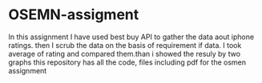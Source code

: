 # OSEMN-assigment

In this assignment I have used best buy API to gather the data aout iphone ratings.
then I scrub the data on the basis of requirement if data.
I took average of rating and compared them.than i showed the resuly by two graphs
this repository has all the code, files including pdf for the osmen assignment
